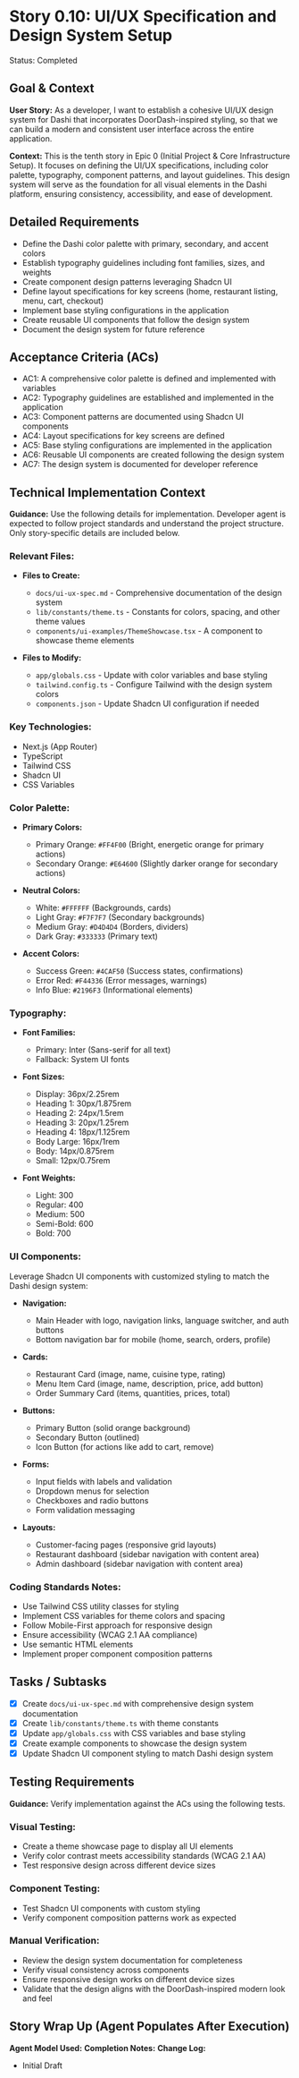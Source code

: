 # Story 0.10: UI/UX Specification and Design System Setup

Status: Completed

## Goal & Context

**User Story:** As a developer, I want to establish a cohesive UI/UX design system for Dashi that incorporates DoorDash-inspired styling, so that we can build a modern and consistent user interface across the entire application.

**Context:** This is the tenth story in Epic 0 (Initial Project & Core Infrastructure Setup). It focuses on defining the UI/UX specifications, including color palette, typography, component patterns, and layout guidelines. This design system will serve as the foundation for all visual elements in the Dashi platform, ensuring consistency, accessibility, and ease of development.

## Detailed Requirements

- Define the Dashi color palette with primary, secondary, and accent colors
- Establish typography guidelines including font families, sizes, and weights
- Create component design patterns leveraging Shadcn UI
- Define layout specifications for key screens (home, restaurant listing, menu, cart, checkout)
- Implement base styling configurations in the application
- Create reusable UI components that follow the design system
- Document the design system for future reference

## Acceptance Criteria (ACs)

- AC1: A comprehensive color palette is defined and implemented with variables
- AC2: Typography guidelines are established and implemented in the application
- AC3: Component patterns are documented using Shadcn UI components
- AC4: Layout specifications for key screens are defined
- AC5: Base styling configurations are implemented in the application
- AC6: Reusable UI components are created following the design system
- AC7: The design system is documented for developer reference

## Technical Implementation Context

**Guidance:** Use the following details for implementation. Developer agent is expected to follow project standards and understand the project structure. Only story-specific details are included below.

### Relevant Files:

- **Files to Create:**

  - `docs/ui-ux-spec.md` - Comprehensive documentation of the design system
  - `lib/constants/theme.ts` - Constants for colors, spacing, and other theme values
  - `components/ui-examples/ThemeShowcase.tsx` - A component to showcase theme elements

- **Files to Modify:**
  - `app/globals.css` - Update with color variables and base styling
  - `tailwind.config.ts` - Configure Tailwind with the design system colors
  - `components.json` - Update Shadcn UI configuration if needed

### Key Technologies:

- Next.js (App Router)
- TypeScript
- Tailwind CSS
- Shadcn UI
- CSS Variables

### Color Palette:

- **Primary Colors:**

  - Primary Orange: `#FF4F00` (Bright, energetic orange for primary actions)
  - Secondary Orange: `#E64600` (Slightly darker orange for secondary actions)

- **Neutral Colors:**

  - White: `#FFFFFF` (Backgrounds, cards)
  - Light Gray: `#F7F7F7` (Secondary backgrounds)
  - Medium Gray: `#D4D4D4` (Borders, dividers)
  - Dark Gray: `#333333` (Primary text)

- **Accent Colors:**
  - Success Green: `#4CAF50` (Success states, confirmations)
  - Error Red: `#F44336` (Error messages, warnings)
  - Info Blue: `#2196F3` (Informational elements)

### Typography:

- **Font Families:**

  - Primary: Inter (Sans-serif for all text)
  - Fallback: System UI fonts

- **Font Sizes:**

  - Display: 36px/2.25rem
  - Heading 1: 30px/1.875rem
  - Heading 2: 24px/1.5rem
  - Heading 3: 20px/1.25rem
  - Heading 4: 18px/1.125rem
  - Body Large: 16px/1rem
  - Body: 14px/0.875rem
  - Small: 12px/0.75rem

- **Font Weights:**
  - Light: 300
  - Regular: 400
  - Medium: 500
  - Semi-Bold: 600
  - Bold: 700

### UI Components:

Leverage Shadcn UI components with customized styling to match the Dashi design system:

- **Navigation:**

  - Main Header with logo, navigation links, language switcher, and auth buttons
  - Bottom navigation bar for mobile (home, search, orders, profile)

- **Cards:**

  - Restaurant Card (image, name, cuisine type, rating)
  - Menu Item Card (image, name, description, price, add button)
  - Order Summary Card (items, quantities, prices, total)

- **Buttons:**

  - Primary Button (solid orange background)
  - Secondary Button (outlined)
  - Icon Button (for actions like add to cart, remove)

- **Forms:**

  - Input fields with labels and validation
  - Dropdown menus for selection
  - Checkboxes and radio buttons
  - Form validation messaging

- **Layouts:**
  - Customer-facing pages (responsive grid layouts)
  - Restaurant dashboard (sidebar navigation with content area)
  - Admin dashboard (sidebar navigation with content area)

### Coding Standards Notes:

- Use Tailwind CSS utility classes for styling
- Implement CSS variables for theme colors and spacing
- Follow Mobile-First approach for responsive design
- Ensure accessibility (WCAG 2.1 AA compliance)
- Use semantic HTML elements
- Implement proper component composition patterns

## Tasks / Subtasks

- [x] Create `docs/ui-ux-spec.md` with comprehensive design system documentation
- [x] Create `lib/constants/theme.ts` with theme constants
- [x] Update `app/globals.css` with CSS variables and base styling
- [x] Create example components to showcase the design system
- [x] Update Shadcn UI component styling to match Dashi design system

## Testing Requirements

**Guidance:** Verify implementation against the ACs using the following tests.

### Visual Testing:

- Create a theme showcase page to display all UI elements
- Verify color contrast meets accessibility standards (WCAG 2.1 AA)
- Test responsive design across different device sizes

### Component Testing:

- Test Shadcn UI components with custom styling
- Verify component composition patterns work as expected

### Manual Verification:

- Review the design system documentation for completeness
- Verify visual consistency across components
- Ensure responsive design works on different device sizes
- Validate that the design aligns with the DoorDash-inspired modern look and feel

## Story Wrap Up (Agent Populates After Execution)

**Agent Model Used:**
**Completion Notes:**
**Change Log:**

- Initial Draft
